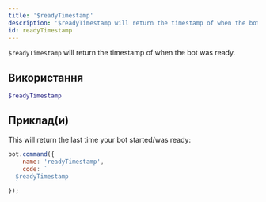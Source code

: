 ```yaml
---
title: '$readyTimestamp'
description: '$readyTimestamp will return the timestamp of when the bot was ready.'
id: readyTimestamp
---
```


`$readyTimestamp` will return the timestamp of when the bot was ready.

## Використання

```php
$readyTimestamp
```

## Приклад(и)

This will return the last time your bot started/was ready:

```javascript
bot.command({
    name: 'readyTimestamp',
    code: `
  $readyTimestamp
  `
});
```
